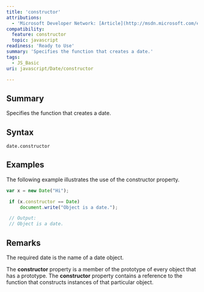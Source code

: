 ```yaml
---
title: 'constructor'
attributions:
  - 'Microsoft Developer Network: [Article](http://msdn.microsoft.com/en-us/library/ie/jj155284(v=vs.94).aspx)'
compatibility:
  feature: constructor
  topic: javascript
readiness: 'Ready to Use'
summary: 'Specifies the function that creates a date.'
tags:
  - JS_Basic
uri: javascript/Date/constructor

---
```

## Summary

Specifies the function that creates a date.

## Syntax

    date.constructor

## Examples

The following example illustrates the use of the constructor property.

``` js
var x = new Date("Hi");

 if (x.constructor == Date)
     document.write("Object is a date.");

 // Output:
 // Object is a date.
```

## Remarks

The required date is the name of a date object.

The **constructor** property is a member of the prototype of every object that has a prototype. The **constructor** property contains a reference to the function that constructs instances of that particular object.

